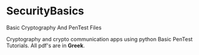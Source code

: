 # SecurityBasics
Basic Cryptography And PenTest Files

Cryptography and crypto communication apps using python
Basic PenTest Tutorials.
All pdf's are in **Greek**.
